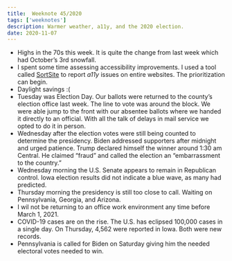 ```yaml
---
title:  Weeknote 45/2020
tags: ['weeknotes']
description: Warmer weather, a11y, and the 2020 election.
date: 2020-11-07
---
```

* Highs in the 70s this week. It is quite the change from last week which had October’s 3rd snowfall. 
* I spent some time assessing accessibility improvements. I used a tool called [SortSite](https://www.powermapper.com/products/sortsite/) to report _a11y_ issues on entire websites. The prioritization can begin. 
* Daylight savings :( 
* Tuesday was Election Day. Our ballots were returned to the county’s election office last week. The line to vote was around the block. We were able jump to the front with our absentee ballots where we handed it directly to an official. With all the talk of delays in mail service we opted to do it in person. 
* Wednesday after the election votes were still being counted to determine the presidency. Biden addressed supporters after midnight and urged patience. Trump declared himself the winner around 1:30 am Central. He claimed “fraud” and called the election an “embarrassment to the country.”
* Wednesday morning the U.S. Senate appears to remain in Republican control. Iowa election results did not indicate a blue wave, as many had predicted. 
* Thursday morning the presidency is still too close to call. Waiting on Pennsylvania, Georgia, and Arizona.
* I wil not be returning to an office work environment any time before March 1, 2021. 
* COVID-19 cases are on the rise. The U.S. has eclipsed 100,000 cases in a single day. On Thursday, 4,562 were reported in Iowa. Both were new records. 
* Pennsylvania is called for Biden on Saturday giving him the needed electoral votes needed to win. 
